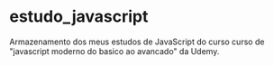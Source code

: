 # estudo_javascript
Armazenamento dos meus estudos de JavaScript do curso  curso de "javascript moderno do basico ao avancado" da Udemy.
